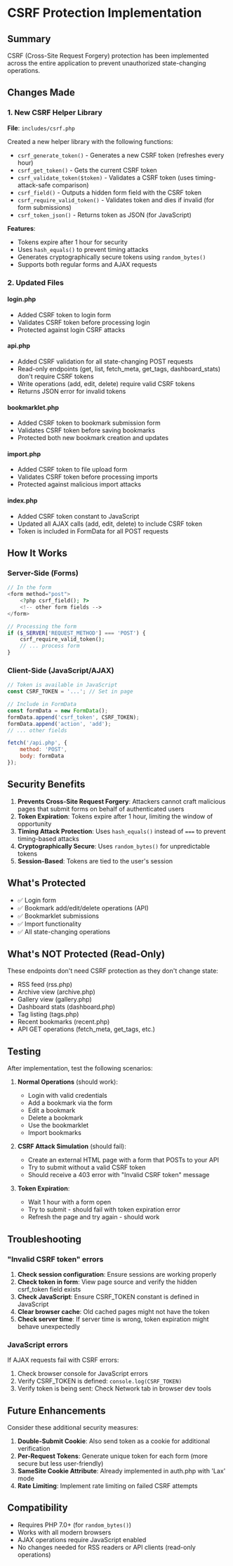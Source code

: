 # CSRF Protection Implementation

## Summary

CSRF (Cross-Site Request Forgery) protection has been implemented across the entire application to prevent unauthorized state-changing operations.

## Changes Made

### 1. New CSRF Helper Library
**File**: `includes/csrf.php`

Created a new helper library with the following functions:
- `csrf_generate_token()` - Generates a new CSRF token (refreshes every hour)
- `csrf_get_token()` - Gets the current CSRF token
- `csrf_validate_token($token)` - Validates a CSRF token (uses timing-attack-safe comparison)
- `csrf_field()` - Outputs a hidden form field with the CSRF token
- `csrf_require_valid_token()` - Validates token and dies if invalid (for form submissions)
- `csrf_token_json()` - Returns token as JSON (for JavaScript)

**Features**:
- Tokens expire after 1 hour for security
- Uses `hash_equals()` to prevent timing attacks
- Generates cryptographically secure tokens using `random_bytes()`
- Supports both regular forms and AJAX requests

### 2. Updated Files

#### login.php
- Added CSRF token to login form
- Validates CSRF token before processing login
- Protected against login CSRF attacks

#### api.php
- Added CSRF validation for all state-changing POST requests
- Read-only endpoints (get, list, fetch_meta, get_tags, dashboard_stats) don't require CSRF tokens
- Write operations (add, edit, delete) require valid CSRF tokens
- Returns JSON error for invalid tokens

#### bookmarklet.php
- Added CSRF token to bookmark submission form
- Validates CSRF token before saving bookmarks
- Protected both new bookmark creation and updates

#### import.php
- Added CSRF token to file upload form
- Validates CSRF token before processing imports
- Protected against malicious import attacks

#### index.php
- Added CSRF token constant to JavaScript
- Updated all AJAX calls (add, edit, delete) to include CSRF token
- Token is included in FormData for all POST requests

## How It Works

### Server-Side (Forms)
```php
// In the form
<form method="post">
    <?php csrf_field(); ?>
    <!-- other form fields -->
</form>

// Processing the form
if ($_SERVER['REQUEST_METHOD'] === 'POST') {
    csrf_require_valid_token();
    // ... process form
}
```

### Client-Side (JavaScript/AJAX)
```javascript
// Token is available in JavaScript
const CSRF_TOKEN = '...'; // Set in page

// Include in FormData
const formData = new FormData();
formData.append('csrf_token', CSRF_TOKEN);
formData.append('action', 'add');
// ... other fields

fetch('/api.php', {
    method: 'POST',
    body: formData
});
```

## Security Benefits

1. **Prevents Cross-Site Request Forgery**: Attackers cannot craft malicious pages that submit forms on behalf of authenticated users
2. **Token Expiration**: Tokens expire after 1 hour, limiting the window of opportunity
3. **Timing Attack Protection**: Uses `hash_equals()` instead of `===` to prevent timing-based attacks
4. **Cryptographically Secure**: Uses `random_bytes()` for unpredictable tokens
5. **Session-Based**: Tokens are tied to the user's session

## What's Protected

- ✅ Login form
- ✅ Bookmark add/edit/delete operations (API)
- ✅ Bookmarklet submissions
- ✅ Import functionality
- ✅ All state-changing operations

## What's NOT Protected (Read-Only)

These endpoints don't need CSRF protection as they don't change state:
- RSS feed (rss.php)
- Archive view (archive.php)
- Gallery view (gallery.php)
- Dashboard stats (dashboard.php)
- Tag listing (tags.php)
- Recent bookmarks (recent.php)
- API GET operations (fetch_meta, get_tags, etc.)

## Testing

After implementation, test the following scenarios:

1. **Normal Operations** (should work):
   - Login with valid credentials
   - Add a bookmark via the form
   - Edit a bookmark
   - Delete a bookmark
   - Use the bookmarklet
   - Import bookmarks

2. **CSRF Attack Simulation** (should fail):
   - Create an external HTML page with a form that POSTs to your API
   - Try to submit without a valid CSRF token
   - Should receive a 403 error with "Invalid CSRF token" message

3. **Token Expiration**:
   - Wait 1 hour with a form open
   - Try to submit - should fail with token expiration error
   - Refresh the page and try again - should work

## Troubleshooting

### "Invalid CSRF token" errors

1. **Check session configuration**: Ensure sessions are working properly
2. **Check token in form**: View page source and verify the hidden csrf_token field exists
3. **Check JavaScript**: Ensure CSRF_TOKEN constant is defined in JavaScript
4. **Clear browser cache**: Old cached pages might not have the token
5. **Check server time**: If server time is wrong, token expiration might behave unexpectedly

### JavaScript errors

If AJAX requests fail with CSRF errors:
1. Check browser console for JavaScript errors
2. Verify CSRF_TOKEN is defined: `console.log(CSRF_TOKEN)`
3. Verify token is being sent: Check Network tab in browser dev tools

## Future Enhancements

Consider these additional security measures:

1. **Double-Submit Cookie**: Also send token as a cookie for additional verification
2. **Per-Request Tokens**: Generate unique token for each form (more secure but less user-friendly)
3. **SameSite Cookie Attribute**: Already implemented in auth.php with 'Lax' mode
4. **Rate Limiting**: Implement rate limiting on failed CSRF attempts

## Compatibility

- Requires PHP 7.0+ (for `random_bytes()`)
- Works with all modern browsers
- AJAX operations require JavaScript enabled
- No changes needed for RSS readers or API clients (read-only operations)
